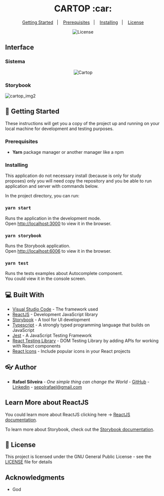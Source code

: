 <h1 align="center">CARTOP :car:</h1>

<p align="center">
  <a href="#wrench-getting-started">Getting Started</a>&nbsp;&nbsp;&nbsp;|&nbsp;&nbsp;&nbsp;
  <a href="#prerequisites">Prerequisites</a>&nbsp;&nbsp;&nbsp;|&nbsp;&nbsp;&nbsp;
  <a href="#installing">Installing</a>&nbsp;&nbsp;&nbsp;|&nbsp;&nbsp;&nbsp;
  <a href="#memo-license">License</a>
</p>

<p align="center">
  <img alt="License" src="https://img.shields.io/static/v1?label=license&message=GPL&color=49AA26&labelColor=000000">
</p>

## Interface
### Sistema
<p align="center">
  <img alt="Cartop" src="https://user-images.githubusercontent.com/49955909/155775607-cf9dd5fa-5977-4c8e-9d5d-53ac039b372b.png">
</p>

### Storybook
![cartop_img2](https://user-images.githubusercontent.com/49955909/155775627-9e98fc8f-dc85-4f48-bd6f-48f6a3726247.png)

## :wrench: Getting Started

These instructions will get you a copy of the project up and running on your local machine for development and testing purposes.

### Prerequisites

* **Yarn** package manager or another manager like a npm

### Installing

This application do not necessary install (because is only for study proposes) only you will need copy the repository and you be able to run application and server with commands below.

In the project directory, you can run:

### `yarn start`

Runs the application in the development mode.\
Open [http://localhost:3000](http://localhost:3000) to view it in the browser.

### `yarn storybook`

Runs the Storybook application.\
Open [http://localhost:6006](http://localhost:6006) to view it in the browser.

### `yarn test`

Runs the tests examples about Autocomplete component.\
You could view it in the console screen.
## :computer: Built With

* [Visual Studio Code](https://code.visualstudio.com/docs) - The framework used
* [ReactJS](https://reactjs.org/) - Development JavaScript library
* [Storybook](https://storybook.js.org/) - A tool for UI development
* [Typescript](https://www.typescriptlang.org/) - A strongly typed programming language that builds on JavaScript
* [Jest](https://jestjs.io/) - A JavaScript Testing Framework
* [React Testing Library](https://testing-library.com/docs/react-testing-library/intro/) -  DOM Testing Library by adding APIs for working with React components
* [React Icons](https://react-icons.github.io/react-icons/) - Include popular icons in your React projects

## :eyeglasses: Author

* **Rafael Silveira** - *One simple thing can change the World* - [GitHub](https://github.com/RafaelLSilveira) - [Linkedin](https://www.linkedin.com/in/rafaellsilveira/) - sepolrafael@gmail.com

## Learn More about ReactJS

You could learn more about ReactJS clicking here -> [ReactJS documentation](https://reactjs.org/docs/getting-started.html).

To learn more about Storybook, check out the [Storybook documentation](https://storybook.js.org/docs/react/get-started/introduction).

## :memo: License

This project is licensed under the GNU General Public License - see the [LICENSE](LICENSE) file for details

## Acknowledgments

* God
